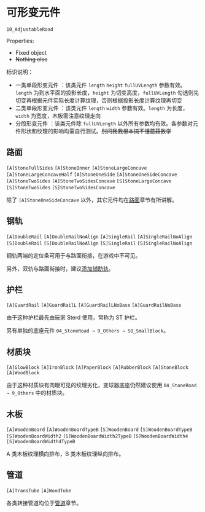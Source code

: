 # 可形变元件

`10_AdjustableRoad`

Properties:

- Fixed object
- ~~Nothing else~~

标识说明：

- 一类单段形变元件 <badge text="A1"/>：该类元件 `length` `height` `fullUVLength` 参数有效。`length` 为到水平面的投影长度，`height` 为切变高度，`fullUVLength` 勾选则先切变再根据元件实际长度计算纹理，否则根据投影长度计算纹理再切变
- 二类单段形变元件 <badge text="A2" type="warning"/>：该类元件 `length` `width` 参数有效。`length` 为长度，`width` 为宽度，木板需注意纹理走向
- 分段形变元件 <badge text="S" type="danger"/>：该类元件除 `fullUVLength` 以外所有参数均有效。各参数对元件形状和纹理的影响均需自行测试。~~别问我我根本搞不懂蘑菇数学~~

## 路面

`[A]StoneFullSides` <badge text="A2" type="warning"/>
`[A]StoneInner` <badge text="A2" type="warning"/>
`[A]StoneLargeConcave` <badge text="A1"/>
`[A]StoneLargeConcaveHalf` <badge text="A1"/>
`[A]StoneOneSide` <badge text="A1"/>
`[A]StoneOneSideConcave` <badge text="A1"/>
`[A]StoneTwoSides` <badge text="A1"/>
`[A]StoneTwoSidesConcave` <badge text="A1"/>
`[S]StoneLargeConcave` <badge text="S" type="danger"/>
`[S]StoneTwoSides` <badge text="S" type="danger"/>
`[S]StoneTwoSidesConcave` <badge text="S" type="danger"/>

除了 `[A]StoneOneSideConcave` 以外，其它元件均在[路面](/en/glossary/stone-road.md)章节有所讲解。

## 钢轨

`[A]DoubleRail` <badge text="A1"/>
`[A]DoubleRailNoAlign` <badge text="A1"/>
`[A]SingleRail` <badge text="A1"/>
`[A]SingleRailNoAlign` <badge text="A1"/>
`[S]DoubleRail` <badge text="S" type="danger"/>
`[S]DoubleRailNoAlign` <badge text="S" type="danger"/>
`[S]SingleRail` <badge text="S" type="danger"/>
`[S]SingleRailNoAlign` <badge text="S" type="danger"/>

钢轨两端的定位条可用于与路面衔接，在游戏中不可见。

另外，双轨与路面衔接时，建议[添加辅助轨](/en/start/connecting-road-and-rail.md#double-rail)。

## 护栏

`[A]GuardRail` <badge text="A1"/>
`[A]GuardRailL` <badge text="A2" type="warning"/>
`[A]GuardRailLNoBase` <badge text="A2" type="warning"/>
`[A]GuardRailNoBase` <badge text="A1"/>

由于这种护栏最先由玩家 Sterd 使用，常称为 ST 护栏。

另有单独的底座元件 `04_StoneRoad → 9_Others → SO_SmallBlock`。

## 材质块

`[A]GlowBlock` <badge text="A2" type="warning"/>
`[A]IronBlock` <badge text="A2" type="warning"/>
`[A]PaperBlock` <badge text="A2" type="warning"/>
`[A]RubberBlock` <badge text="A2" type="warning"/>
`[A]StoneBlock` <badge text="A2" type="warning"/>
`[A]WoodBlock` <badge text="A2" type="warning"/>

由于这种材质块有肉眼可见的纹理劣化，变球器底座仍然建议使用 `04_StoneRoad → 9_Others` 中的材质块。

## 木板

`[A]WoodenBoard` <badge text="A2" type="warning"/>
`[A]WoodenBoardTypeB` <badge text="A2" type="warning"/>
`[S]WoodenBoard` <badge text="S" type="danger"/>
`[S]WoodenBoardTypeB` <badge text="S" type="danger"/>
`[S]WoodenBoardWidth2` <badge text="S" type="danger"/>
`[S]WoodenBoardWidth2TypeB` <badge text="S" type="danger"/>
`[S]WoodenBoardWidth4` <badge text="S" type="danger"/>
`[S]WoodenBoardWidth4TypeB` <badge text="S" type="danger"/>

A 类木板纹理横向排布，B 类木板纹理纵向排布。

## 管道

`[A]TransTube` <badge text="A1"/>
`[A]WoodTube` <badge text="A1"/>

各类转接管道均位于[管道](/en/glossary/tube.md)章节。

